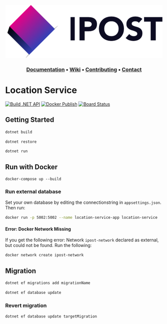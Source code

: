 ![ipost-logo](https://github.com/FIPost/docs/blob/master/assets/logo-name.png?raw=true)
<h3 align="middle">
  <a href="https://github.com/FIPost/docs">Documentation</a>
  <a>•</a>
  <a href="https://github.com/FIPost/docs/wiki/.NET">Wiki</a>
  <a>•</a>
  <a href="https://github.com/FIPost/docs/blob/master/CONTRIBUTING.md">Contributing</a>
  <a>•</a>
  <a href="https://github.com/FIPost/docs/blob/master/CONTACT.md">Contact</a>
</h3>

# Location Service
[![Build .NET API](https://github.com/FIPost/locatieservice/actions/workflows/build.yml/badge.svg)](https://github.com/FIPost/locatieservice/actions/workflows/build.yml)
[![Docker Publish](https://github.com/FIPost/locatieservice/actions/workflows/docker-publish.yml/badge.svg)](https://github.com/FIPost/locatieservice/actions/workflows/docker-publish.yml)
[![Board Status](https://dev.azure.com/405273/a464a51f-a9d3-415a-983c-ecc9f9e1e117/e58d8192-5262-4682-856c-da357d004679/_apis/work/boardbadge/8203b7d2-166a-4745-ab05-5fc958846334)](https://dev.azure.com/405273/a464a51f-a9d3-415a-983c-ecc9f9e1e117/_boards/board/t/e58d8192-5262-4682-856c-da357d004679/Microsoft.RequirementCategory)

## Getting Started
```zsh
dotnet build
```
```zsh
dotnet restore
```
```zsh
dotnet run
```

## Run with Docker
```
docker-compose up --build
```

### Run external database
Set your own database by editing the connectionstring in `appsettings.json`. <br/>
Then run:
```zsh
docker run -p 5002:5002 --name location-service-app location-service
```

#### Error: Docker Network Missing
If you get the following error:
Network `ipost-network` declared as external, but could not be found. Run the following:
```zsh
docker network create ipost-network
```

## Migration

```bash
dotnet ef migrations add migrationName
```

```bash
dotnet ef database update
```

### Revert migration
```bash
dotnet ef database update targetMigration
```
